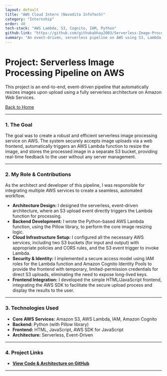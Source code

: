 ```yaml
---
layout: default
title: "AWS Cloud Intern (Navodita InfoTech)"
category: "Internship"
order: 40
tech-stack: "AWS Lambda, S3, Cognito, IAM, Python"
github-link: "https://github.com/githubabhay2003/Serverless-Image-Processing-using-AWS-Services"
summary: "An event-driven, serverless pipeline on AWS using S3, Lambda, and Cognito to automatically process and resize images upon secure upload."
---
```


# Project: Serverless Image Processing Pipeline on AWS

This project is an end-to-end, event-driven pipeline that automatically resizes images upon upload using a fully serverless architecture on Amazon Web Services.

[Back to Home](../index.md)

---

### 1. The Goal
The goal was to create a robust and efficient serverless image processing service on AWS. The system securely accepts image uploads via a web frontend, automatically triggers an AWS Lambda function to resize the image, and stores the processed image in a separate S3 bucket, providing real-time feedback to the user without any server management.

---

### 2. My Role & Contributions
As the architect and developer of this pipeline, I was responsible for integrating multiple AWS services to create a seamless, automated workflow.

* **Architecture Design:** I designed the serverless, event-driven architecture, where an S3 upload event directly triggers the Lambda function for processing.
* **Backend Development:** I wrote the Python-based AWS Lambda function, using the Pillow library, to perform the core image resizing logic.
* **Cloud Infrastructure Setup:** I configured all the necessary AWS services, including two S3 buckets (for input and output) with appropriate policies and CORS rules, and the S3 event trigger to invoke Lambda.
* **Security & Identity:** I implemented a secure access model using IAM roles for the Lambda function and Amazon Cognito Identity Pools to provide the frontend with temporary, limited-permission credentials for direct S3 uploads, eliminating the need to expose long-lived keys.
* **Frontend Integration:** I developed the simple HTML/JavaScript frontend, integrating the AWS SDK to facilitate the secure upload process and display the results to the user.

---

### 3. Technologies Used
* **Core AWS Services:** Amazon S3, AWS Lambda, IAM, Amazon Cognito
* **Backend:** Python (with Pillow library)
* **Frontend:** HTML, JavaScript, AWS SDK for JavaScript
* **Architecture:** Serverless, Event-Driven

---

### 4. Project Links
* **<a href="https://github.com/githubabhay2003/Serverless-Image-Processing-using-AWS-Services" target="_blank" rel="noopener noreferrer">View Code & Architecture on GitHub</a>**

---
